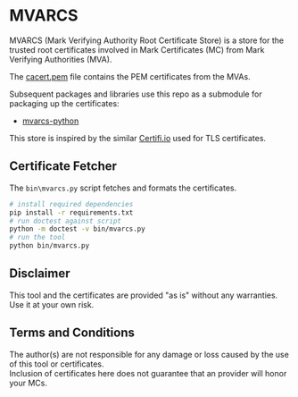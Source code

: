 # MVARCS

MVARCS (Mark Verifying Authority Root Certificate Store) is a store for the trusted root certificates involved in Mark Certificates (MC) from Mark Verifying Authorities (MVA).

The [cacert.pem](cacert.pem) file contains the PEM certificates from the MVAs.

Subsequent packages and libraries use this repo as a submodule for packaging up the certificates:
- [mvarcs-python](https://github.com/markcerts/mvarcs-python)

This store is inspired by the similar [Certifi.io](https://certifi.io/) used for TLS certificates.

## Certificate Fetcher
The `bin\mvarcs.py` script fetches and formats the certificates.

``` sh
# install required dependencies
pip install -r requirements.txt
# run doctest against script
python -m doctest -v bin/mvarcs.py
# run the tool
python bin/mvarcs.py
```

## Disclaimer
This tool and the certificates are provided "as is" without any warranties. Use it at your own risk.

## Terms and Conditions
The author(s) are not responsible for any damage or loss caused by the use of this tool or certificates.  
Inclusion of certificates here does not guarantee that an provider will honor your MCs.
